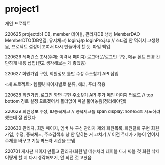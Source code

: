 # project1
개인 프로젝트

220625 
  projectdb1 DB, member 테이블, 관리자DB 생성 
  MemberDAO MemberDTO(DB연결, 유저체크) login.jsp loginPro.jsp
  // 스타일 안 먹혀서 고생했음, 프로젝트 설정이 꼬여서 다시 만들어야 할 듯. 파일 백업
  
220626
  레퍼런스 조사(주제: 이력서 페이지)
  로그아웃/로그인 구현, 메뉴 폰트 변경
  간단하게 내용 삽입(원고 생각해보는 게 좋겠음)
  
220627
  회원가입 구현, 회원정보 틀만 수정
  주소찾기 API 삽입
  
  <새 프로젝트>
  템플릿 페이지별로 분류, 헤더, 푸터 적용

220628
  회원가입, 로그인 화면 구현
  주소찾기 API 추가
  메인 이미지 업로드
  // top bottom 경로 설정 모르겠어서 폴더없이 파일 풀어놓음(정리해야함!)
  
220629
  회원정보 수정, ID중복체크
  // 중복체크를 span display: none으로 시도하려 했는데 잘 안됐다
  
220630
  관리자, 회원 페이지, 멤버 뷰 구성
  관리자 제외 회원목록, 회원탈퇴 구현
  회원가입, 수정, 중복체크, 주소검색후 창 안 닫히는 거 고치기
  // 이전 주제가 기능이 없어서 주제를 바꾸고 기능 짜느라 시간을 보냄
  
220701
  게시판 페이지 만들고 관리자/회원 별 메뉴처리
  테이블 다시 짜볼 것
  회원 삭제 어떻게 할 지 다시 생각해보기, 안 되던 것 고쳤음
